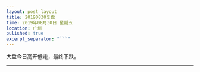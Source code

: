 ```yaml
---
layout: post_layout
title: 20190830复盘
time: 2019年08月30日 星期五
location: 广州
pulished: true
excerpt_separator: "```"
---
```



大盘今日高开低走，最终下跌。

-------------------------------------------------------
